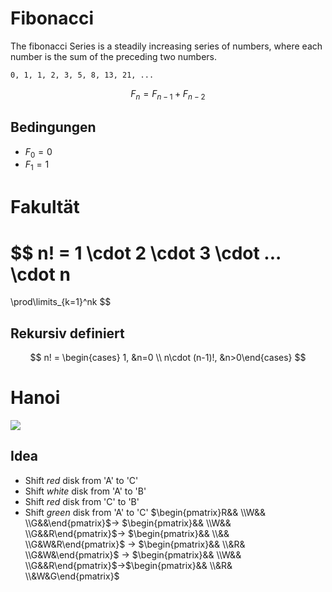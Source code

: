 # Fibonacci
The fibonacci Series is a steadily increasing series of numbers, where each number is the sum of the preceding two numbers.

	0, 1, 1, 2, 3, 5, 8, 13, 21, ...

$$
F_n = F_{n-1}+F_{n-2}
$$

## Bedingungen
- $F_0 =0$ 
- $F_1 = 1$

# Fakultät
$$
n! = 
1 \cdot 2 \cdot 3 \cdot ... \cdot n
=
\prod\limits_{k=1}^nk
$$
## Rekursiv definiert
$$
n! =
\begin{cases}
1, &n=0 \\
n\cdot (n-1)!, &n>0\end{cases}
$$

# Hanoi
![](https://media.geeksforgeeks.org/wp-content/uploads/tower-of-hanoi.png)

## Idea
- Shift *red* disk from 'A' to 'C'
- Shift *white* disk from 'A' to 'B'
- Shift *red* disk from 'C' to 'B'
- Shift *green* disk from 'A' to 'C'
$\begin{pmatrix}R&& \\W&& \\G&&\end{pmatrix}$$\rightarrow$ $\begin{pmatrix}&& \\W&& \\G&&R\end{pmatrix}$$\rightarrow$ $\begin{pmatrix}&& \\&& \\G&W&R\end{pmatrix}$ $\rightarrow$ $\begin{pmatrix}&& \\&R& \\G&W&\end{pmatrix}$ $\rightarrow$ $\begin{pmatrix}&& \\W&& \\G&&R\end{pmatrix}$$\rightarrow$$\begin{pmatrix}&& \\&R& \\&W&G\end{pmatrix}$ 

